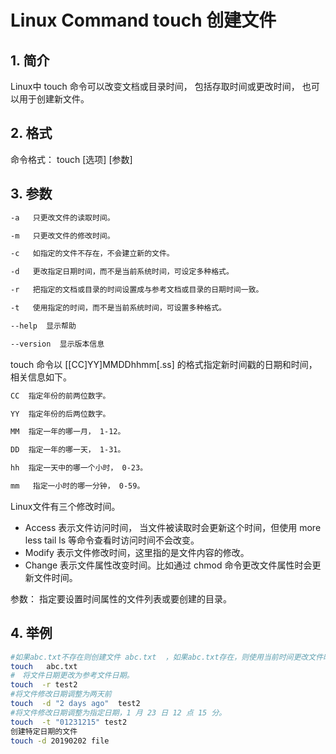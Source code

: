 #  Linux Command touch 创建文件


##  1. 简介

Linux中 touch 命令可以改变文档或目录时间， 包括存取时间或更改时间， 也可以用于创建新文件。
##  2. 格式

命令格式： touch [选项] [参数]

##  3. 参数

```bash
-a   只更改文件的读取时间。

-m   只更改文件的修改时间。

-c   如指定的文件不存在，不会建立新的文件。

-d   更改指定日期时间，而不是当前系统时间，可设定多种格式。

-r   把指定的文档或目录的时间设置成与参考文档或目录的日期时间一致。

-t   使用指定的时间，而不是当前系统时间，可设置多种格式。

--help  显示帮助

--version  显示版本信息
```

touch 命令以 [[CC]YY]MMDDhhmm[.ss] 的格式指定新时间戳的日期和时间，相关信息如下。

```bash
CC  指定年份的前两位数字。

YY  指定年份的后两位数字。

MM  指定一年的哪一月， 1-12。

DD  指定一年的哪一天， 1-31。

hh  指定一天中的哪一个小时， 0-23。

mm   指定一小时的哪一分钟， 0-59。   
```

Linux文件有三个修改时间。

 - Access  表示文件访问时间， 当文件被读取时会更新这个时间，但使用 more less tail  ls
   等命令查看时访问时间不会改变。
 - Modify    表示文件修改时间，这里指的是文件内容的修改。
 - Change  表示文件属性改变时间。比如通过 chmod 命令更改文件属性时会更新文件时间。

参数：
指定要设置时间属性的文件列表或要创建的目录。

 

##  4. 举例

```bash
#如果abc.txt不存在则创建文件 abc.txt  ，如果abc.txt存在，则使用当前时间更改文件时间（三个都改）。
touch   abc.txt   
#　将文件日期更改为参考文件日期。
touch  -r test2　
#将文件修改日期调整为两天前
touch  -d "2 days ago"  test2   
#将文件修改日期调整为指定日期，1 月 23 日 12 点 15 分。
touch  -t "01231215" test2  　
创建特定日期的文件
touch -d 20190202 file

```

